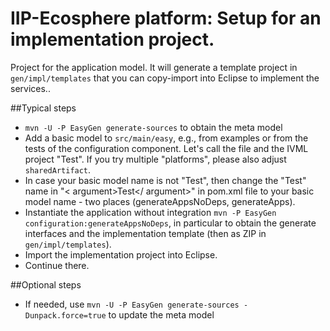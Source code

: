# IIP-Ecosphere platform: Setup for an implementation project.

Project for the application model. It will generate a template project in ``gen/impl/templates`` that you can copy-import into Eclipse to implement the services..

##Typical steps
  * `mvn -U -P EasyGen generate-sources` to obtain the meta model
  * Add a basic model to `src/main/easy`, e.g., from examples or from the tests of the configuration component. Let's call the file and the IVML project "Test". If you try multiple "platforms", please also adjust `sharedArtifact`.
  * In case your basic model name is not "Test", then change the "Test" name in "< argument>Test</ argument>" in pom.xml file to your basic model name - two places (generateAppsNoDeps, generateApps).
  * Instantiate the application without integration `mvn -P EasyGen configuration:generateAppsNoDeps`, in particular to obtain the generate interfaces and the implementation template (then as ZIP in ``gen/impl/templates``).
  * Import the implementation project into Eclipse.
  * Continue there.

##Optional steps
  * If needed, use `mvn -U -P EasyGen generate-sources -Dunpack.force=true` to update the meta model
